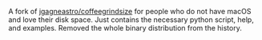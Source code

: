 A fork of [jgagneastro/coffeegrindsize](https://github.com/jgagneastro/coffeegrindsize) for people who do not have macOS and love their disk space.
Just contains the necessary python script, help, and examples. Removed the whole binary distribution from the history.
